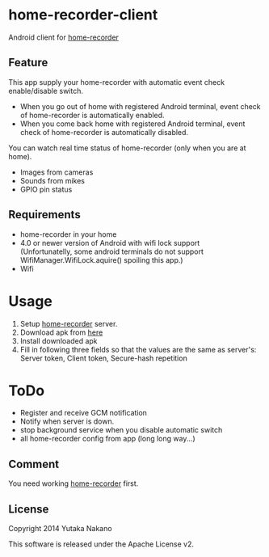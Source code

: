 # home-recorder-client

Android client for [home-recorder](https://github.com/nknytk/home-recorder)

## Feature

This app supply your home-recorder with automatic event check enable/disable switch.
* When you go out of home with registered Android terminal, event check of home-recorder is automatically enabled.
* When you come back home with registered Android terminal, event check of home-recorder is automatically disabled.

You can watch real time status of home-recorder (only when you are at home).
* Images from cameras
* Sounds from mikes
* GPIO pin status

## Requirements

* home-recorder in your home
* 4.0 or newer version of Android with wifi lock support  
(Unfortunatelly, some android terminals do not support WifiManager.WifiLock.aquire() spoiling this app.)
* Wifi

# Usage

1. Setup [home-recorder](https://github.com/nknytk/home-recorder) server.
2. Download apk from [here](https://github.com/nknytk/home-recorder-client/blob/master/dist/home-recorder-client.apk)
3. Install downloaded apk
4. Fill in following three fields so that the values are the same as server's: Server token, Client token, Secure-hash repetition

# ToDo

* Register and receive GCM notification
* Notify when server is down.
* stop background service when you disable automatic switch
* all home-recorder config from app (long long way...)

## Comment

You need working [home-recorder](https://github.com/nknytk/home-recorder) first.

## License

Copyright 2014 Yutaka Nakano

This software is released under the Apache License v2.

